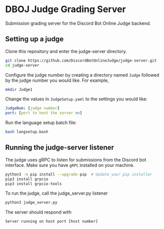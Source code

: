 # DBOJ Judge Grading Server
Submission grading server for the Discord Bot Online Judge backend.

## Setting up a judge
Clone this repository and enter the judge-server directory.
```bash
git clone https://github.com/DiscordBotOnlineJudge/judge-server.git
cd judge-server
```

Configure the judge number by creating a directory named `Judge` followed by the judge number you would like. For example,
```bash
mkdir Judge1
```

Change the values in `JudgeSetup.yaml` to the settings you would like:
```yaml
JudgeNum: [judge number]
port: [port to host the server on]
```

Run the language setup batch file:
```bash
bash langsetup.bash
```

## Running the judge-server listener
The judge uses gRPC to listen for submissions from the Discord bot interface.
Make sure you have `gRPC` installed on your machine.
```bash
python3 -m pip install --upgrade pip  # Update your pip installer
pip3 install grpcio
pip3 install grpcio-tools
```

To run the judge, call the judge_server.py listener
```bash
python3 judge_server.py
```

The server should respond with
```
Server running on host port [host number]
```
